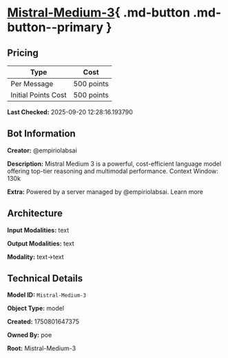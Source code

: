 # [Mistral-Medium-3](https://poe.com/Mistral-Medium-3){ .md-button .md-button--primary }

## Pricing

| Type | Cost |
|------|------|
| Per Message | 500 points |
| Initial Points Cost | 500 points |

**Last Checked:** 2025-09-20 12:28:16.193790


## Bot Information

**Creator:** @empiriolabsai

**Description:** Mistral Medium 3 is a powerful, cost-efficient language model offering top-tier reasoning and multimodal performance. Context Window: 130k

**Extra:** Powered by a server managed by @empiriolabsai. Learn more


## Architecture

**Input Modalities:** text

**Output Modalities:** text

**Modality:** text->text


## Technical Details

**Model ID:** `Mistral-Medium-3`

**Object Type:** model

**Created:** 1750801647375

**Owned By:** poe

**Root:** Mistral-Medium-3

